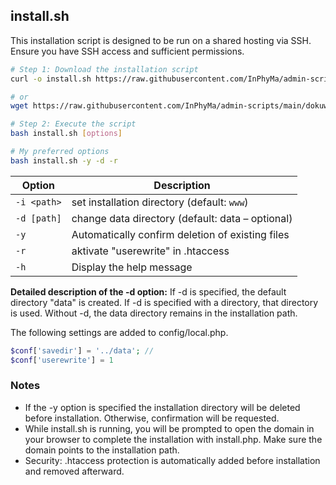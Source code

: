 ## install.sh

This installation script is designed to be run on a shared hosting via SSH. Ensure you have SSH access and sufficient permissions.

```sh
# Step 1: Download the installation script
curl -o install.sh https://raw.githubusercontent.com/InPhyMa/admin-scripts/main/dokuwiki/install.sh

# or
wget https://raw.githubusercontent.com/InPhyMa/admin-scripts/main/dokuwiki/install.sh -O install.sh

# Step 2: Execute the script
bash install.sh [options]

# My preferred options
bash install.sh -y -d -r
```

| Option      | Description                                      |
| ----------- | ------------------------------------------------ |
| `-i <path>` | set installation directory (default: `www`)      |
| `-d [path]` | change data directory (default: data – optional) |
| `-y`        | Automatically confirm deletion of existing files |
| `-r`        | aktivate "userewrite" in .htaccess               |
| `-h`        | Display the help message                         |

**Detailed description of the -d option:** If -d is specified, the default directory "data" is created. If -d is specified with a directory, that directory is used. Without -d, the data directory remains in the installation path.

The following settings are added to config/local.php.

```php
$conf['savedir'] = '../data'; //
$conf['userewrite'] = 1
```

### Notes
* If the -y option is specified the installation directory will be deleted before installation. Otherwise, confirmation will be requested.
* While install.sh is running, you will be prompted to open the domain in your browser to complete the installation with install.php. Make sure the domain points to the installation path.
* Security: .htaccess protection is automatically added before installation and removed afterward.
